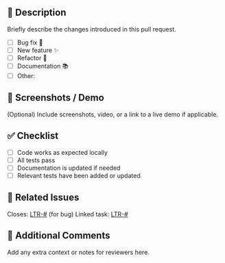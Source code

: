 ## 📝 Description

Briefly describe the changes introduced in this pull request.

- [ ] Bug fix 🐛
- [ ] New feature ✨
- [ ] Refactor 🔧
- [ ] Documentation 📚
- [ ] Other:

## 📸 Screenshots / Demo

(Optional) Include screenshots, video, or a link to a live demo if applicable.

## ✅ Checklist

- [ ] Code works as expected locally
- [ ] All tests pass
- [ ] Documentation is updated if needed
- [ ] Relevant tests have been added or updated

## 🔗 Related Issues

Closes: [LTR-#](#)
(for bug) Linked task: [LTR-#](#)

## 💬 Additional Comments

Add any extra context or notes for reviewers here.
